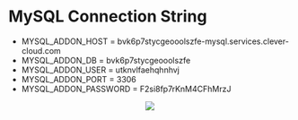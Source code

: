 # MySQL Connection String

- MYSQL_ADDON_HOST = bvk6p7stycgeooolszfe-mysql.services.clever-cloud.com
- MYSQL_ADDON_DB = bvk6p7stycgeooolszfe
- MYSQL_ADDON_USER = utknvlfaehqhnhvj
- MYSQL_ADDON_PORT = 3306
- MYSQL_ADDON_PASSWORD = F2si8fp7rKnM4CFhMrzJ

<p align="center">
    <img src="https://imgur.com/1BvVero.png" />
</p>